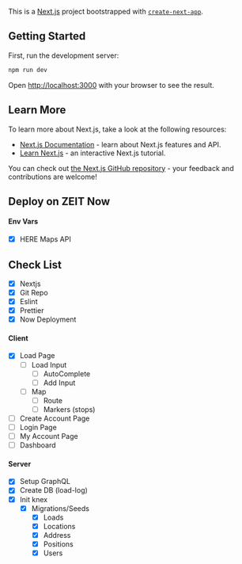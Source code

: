 This is a [Next.js](https://nextjs.org/) project bootstrapped with [`create-next-app`](https://github.com/zeit/next.js/tree/canary/packages/create-next-app).

## Getting Started

First, run the development server:

```bash
npm run dev
```

Open [http://localhost:3000](http://localhost:3000) with your browser to see the result.

## Learn More

To learn more about Next.js, take a look at the following resources:

- [Next.js Documentation](https://nextjs.org/docs) - learn about Next.js features and API.
- [Learn Next.js](https://nextjs.org/learn) - an interactive Next.js tutorial.

You can check out [the Next.js GitHub repository](https://github.com/zeit/next.js/) - your feedback and contributions are welcome!

## Deploy on ZEIT Now

#### Env Vars
- [x] HERE Maps API

## Check List
- [x] Nextjs
- [x] Git Repo
- [x] Eslint
- [x] Prettier
- [x] Now Deployment

#### Client
- [x] Load Page
    - [ ] Load Input
        - [ ] AutoComplete
        - [ ] Add Input
    - [ ] Map
        - [ ] Route
        - [ ] Markers (stops)
- [ ] Create Account Page
- [ ] Login Page
- [ ] My Account Page
- [ ] Dashboard

#### Server
- [x] Setup GraphQL
- [x] Create DB (load-log)
- [x] Init knex
    - [x] Migrations/Seeds
        - [x] Loads
        - [x] Locations
        - [x] Address
        - [x] Positions
        - [x] Users

